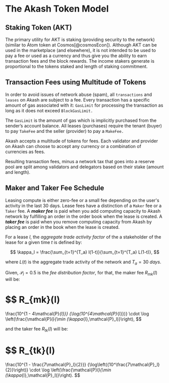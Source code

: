 # The Akash Token Model

## Staking Token (AKT)

The primary utility for AKT is staking (providing security to the network) (similar to Atom token at Cosmos[@cosmosEcon]). Although AKT can be used in the marketplace (and elsewhere), it is not intended to be used to pay a fee or used as a currency and thus give you the ability to earn transaction fees and the block rewards. The income stakers generate is proportional to the tokens staked and length of staking commitment. 
		
## Transaction Fees using Multitude of Tokens

In order to avoid issues of network abuse (spam), all `transactions` and `leases` on Akash are subject to a fee. Every transaction has a specific amount of gas associated with it: `GasLimit` for processing the transaction as long as it does not exceed `BlockGasLimit.`  

The `GasLimit` is the amount of gas which is implicitly purchased from the sender’s account balance. All leases (purchases) require the tenant (buyer) to pay `TakeFee` and the seller (provider) to pay a `MakeFee.` 

Akash accepts a multitude of tokens for fees. Each validator and provider on Akash can choose to accept any currency or a combination of currencies as fees.

Resulting transaction fees, minus a network tax that goes into a reserve pool are split among validators and delegators based on their stake (amount and length).

## Maker and Taker Fee Schedule

Leasing compute is either zero-fee or a small fee depending on the user's activity in the last 30 days. Lease fees have a distinction of a `Maker` fee or a `Taker` fee. A ***maker fee*** is paid when you add computing capacity to Akash network by fulfilling an order in the order book when the lease is created. A ***taker fee*** is paid when you remove computing capacity from Akash by placing an order in the book when the lease is created.

For a lease $l$, the *aggregate trade activity factor* of the a stakeholder of the lease for a  given time $t$ is defined by:

$$
\kappa_l = \frac{\sum_{t=1}^{T_a} l(1-t)}{\sum_{t=1}^{T_a} L(1-t)},
$$

where $L(t)$ is the aggregate trade activity of the network and ${T_a = 30~days}$. 

Given, $\mathcal{P}_l = 0.5$ is the *fee distribution factor*, for that, the maker fee $R_{mk}(l)$ will be:

$$
R_{mk}(l) 
= 
\frac{10^{1 - 4\mathcal{P}_{l}}}
{\log(10^{4\mathcal{P}_{l}})}
\cdot
\log \left(\frac{\mathcal{P}_l}{\min (\kappa_{l},\mathcal{P}_l)}\right),
$$

and the taker fee $R_{tk}(l)$ will be:

$$
R_{tk}(l) 
= 
\frac{10^{1 - \frac{7\mathcal{P}_l}{2}}}
{\log\left({10^\frac{7\mathcal{P}_l}{2}}\right)}
\cdot
\log \left(\frac{\mathcal{P}_l}{\min (\kappa_{l},\mathcal{P}_l)}\right).
$$

